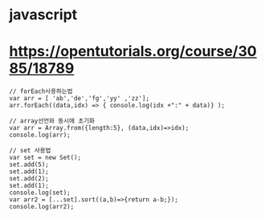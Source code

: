 # javascript
# https://opentutorials.org/course/3085/18789



```
// forEach사용하는법 
var arr = [ 'ab','de','fg','yy' ,'zz'];
arr.forEach((data,idx) => { console.log(idx +":" + data)} );

// array선언와 동시에 초기화
var arr = Array.from({length:5}, (data,idx)=>idx);
console.log(arr);

// set 사용법
var set = new Set();
set.add(5);
set.add(1);
set.add(2);
set.add(1);
console.log(set);
var arr2 = [...set].sort((a,b)=>{return a-b;});
console.log(arr2);
```